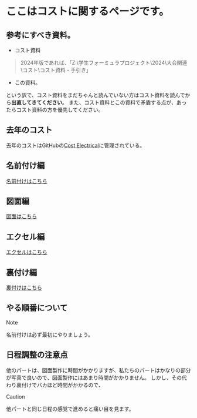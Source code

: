 # ここはコストに関するページです。
## 参考にすべき資料。
- コスト資料
> 2024年版であれば、「Z:\学生フォーミュラプロジェクト\2024\大会関連\コスト\コスト資料・手引き」
- この資料。

という訳で、コスト資料をまだちゃんと読んでいない方はコスト資料を読んでから**出直してきてください**。
また、コスト資料とこの資料で矛盾する点が、あったらコスト資料の方を優先してください。

## 去年のコスト
去年のコストはGitHubの[Cost Electrical](https://github.com/nextfp/costElectrical)に管理されている。  

## 名前付け編
[名前付けはこちら](./name)

## 図面編
[図面はこちら](./drawing)

## エクセル編
[エクセルはこちら](./excel)

## 裏付け編
[裏付けはこちら](./proof)

## やる順番について
> [!NOTE]
> 名前付けは必ず最初にやりましょう。


## 日程調整の注意点
他のパートは、図面製作に時間がかかりますが、私たちのパートはかなりの部分が写真で良いので、図面製作にはあまり時間がかかりません。
しかし、その代わり裏付けでバカほど時間がかかるので、

> [!CAUTION]  
> 他パートと同じ日程の感覚で進めると痛い目を見ます。